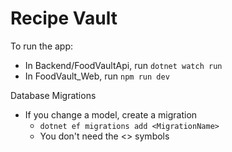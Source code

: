 # Recipe Vault

To run the app:
  - In Backend/FoodVaultApi, run `dotnet watch run`
  - In FoodVault_Web, run `npm run dev`

Database Migrations
- If you change a model, create a migration
  - `dotnet ef migrations add <MigrationName>`
  - You don't need the <> symbols